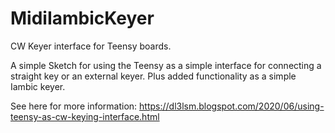 # MidiIambicKeyer
CW Keyer interface for Teensy boards.

A simple Sketch for using the Teensy as a simple interface for connecting a straight key or an external keyer. Plus added functionality as a simple Iambic keyer.

See here for more information: https://dl3lsm.blogspot.com/2020/06/using-teensy-as-cw-keying-interface.html

